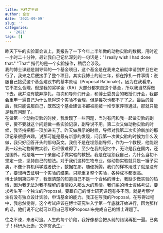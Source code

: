 ```yaml
---
title: 已往之不谏
author: 金吉
date: '2021-09-09'
slug: ''
categories:
  - '2021'
tags: []
---
```



昨天下午的实验室会议上，我报告了一下今年上半年做的动物实验的数据，用时近一小时二十分钟，最让我自己记忆深刻的一句话是："I really wish I had done that." "That" 指代的是一个实验操作，稍后会涉及。   
我的博士课题是副导师的一个基金项目，这个基金是在我来之前就申请到并且在进行了，我来之后便接手了整个项目。其实我博士的前三年，都在挣扎一件事情：说服自己接受这个基金建议书的基本原理（Proposal Rationale）。因为在我看来，它不怎么合理。但是我的奖学金（RA）大部分都来自这个基金，所以我当然得做下去。我并没有放弃挣扎，每次和导师们开会，和博士委员会的教授们开会，我都会重申一遍自己为什么觉得这个实验不合理，但是每次也都不了了之。最后的最后，我只能说服自己，既然这个基金建议书都被能被一堆专家评审通过，那就只能是我有问题了。  
在做第一个动物实验的时候，我发现了一些问题，当时有问和我一起做实验的副导，要不要就这个问题做一些实验记录，副导说不用。第二次又做动物实验的时候，我坚持把那一项加进去了。昨天做展示的时候，导师对我第二次实验新加的那项记录很感兴趣，说那可能是最有新意的发现，问我第一次做实验的时候为什么没做，我只好回答开头的那句英文。我倒不是在埋怨副导师，作为一个教授，他能跟我一起去动物房做实验，已经很难得了，至少在我的记忆中，无论是我在国内，还是国外，他是唯一一个亲自动手做实验的教授。我是在埋怨我自己，为什么当初不坚定一些，坚持自己的想法。对于我们这种生物专业，做动物实验就只是一锤子买卖，不像计算机科学或者统计，数据在那，随便折腾。我们的样本用过了就是没有了，要想再去证明一个实验的结果，只能重复整个实验，各种成本都很高。  
博士读到第四年了，我很清楚的知道自己不是一个合格的博士，我缺少做实验的热情，因为我无法对我不理解的事情投入那么大的热情。我们系的博士资格考试，要求考生写一个独立的Proposal，要跟自己的博士研究课题有多不同，就是考察学生有没有独立设计实验，申请基金的能力。我正在写我的Proposal，在写得过程中，我忽然觉得，这个考试应该在博士研究生入学第一年底就开始进行，因为那样的话，他们说不定就可以用自己写的Proposal来完成自己的博士课题了。

往之不谏，来者可追。人生的每个阶段，我好像都会把从前的错误再犯一遍。已矣乎！~~科研从此逝，文体寄余生。~~



